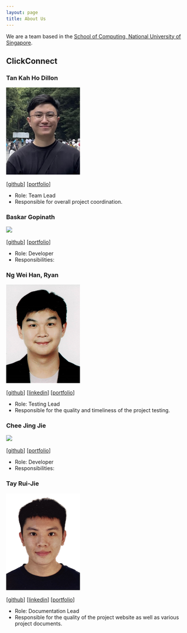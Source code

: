 ```yaml
---
layout: page
title: About Us
---
```


<!-- @format -->

We are a team based in the [School of Computing, National University of Singapore](http://www.comp.nus.edu.sg).

## ClickConnect

### Tan Kah Ho Dillon

<img src="images/dillontkh.png" width="200px">

[[github](https://github.com/dillontkh)]
[[portfolio](team/johndoe.md)]

- Role: Team Lead
- Responsible for overall project coordination.

### Baskar Gopinath

<img src="images/johndoe.png" width="200px">

[[github](http://github.com/johndoe)]
[[portfolio](team/johndoe.md)]

- Role: Developer
- Responsibilities:

### Ng Wei Han, Ryan

<img src="images/ryanngwh.png" width="200px">

[[github](http://github.com/ryanngwh)]
[[linkedin](https://www.linkedin.com/in/ryan-ngwh)]
[[portfolio](team/johndoe.md)]

- Role: Testing Lead
- Responsible for the quality and timeliness of the project testing.

### Chee Jing Jie

<img src="images/johndoe.png" width="200px">

[[github](http://github.com/johndoe)]
[[portfolio](team/johndoe.md)]

- Role: Developer
- Responsibilities:

### Tay Rui-Jie

<img src="images/ruijietay.png" width="200px">

[[github](http://github.com/ruijietay)]
[[linkedin](https://www.linkedin.com/in/tayruijie/)]
[[portfolio](team/johndoe.md)]

- Role: Documentation Lead
- Responsible for the quality of the project website as well as various project documents.
